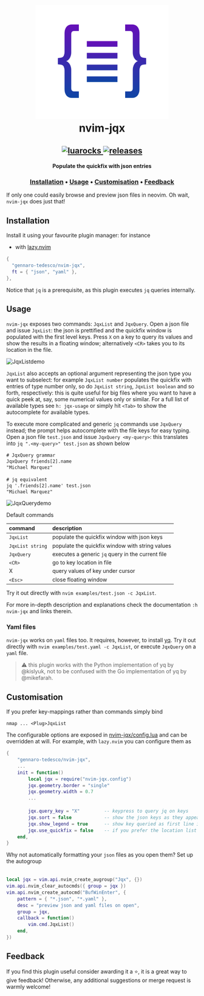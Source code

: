 <h1 align="center">
  <br>
  <img width="350" height="300" src="examples/logo.png">
  <br>
  nvim-jqx
  <br>
</h1>

<h2 align="center">
  <a href="https://luarocks.org/modules/gennaro-tedesco/nvim-jqx">
    <img alt="luarocks" src="https://img.shields.io/luarocks/v/gennaro-tedesco/nvim-jqx?logo=lua&color=2aa198&style=for-the-badge"/>
  </a>
  <a href="https://github.com/gennaro-tedesco/nvim-jqx/releases">
    <img alt="releases" src="https://img.shields.io/github/release/gennaro-tedesco/nvim-jqx?logo=neovim&color=2aa198&style=for-the-badge"/>
  </a>
</h2>

<h4 align="center">Populate the quickfix with json entries</h4>

<h3 align="center">
  <a href="#Installation">Installation</a> •
  <a href="#Usage">Usage</a> •
  <a href="#Customisation">Customisation</a> •
  <a href="#Feedback">Feedback</a>
</h3>

If only one could easily browse and preview json files in neovim. Oh wait, `nvim-jqx` does just that!

## Installation

Install it using your favourite plugin manager: for instance

- with [lazy.nvim](https://github.com/folke/lazy.nvim)

```lua
{
  "gennaro-tedesco/nvim-jqx",
  ft = { "json", "yaml" },
},
```

Notice that `jq` is a prerequisite, as this plugin executes `jq` queries internally.

## Usage

`nvim-jqx` exposes two commands: `JqxList` and `JqxQuery`.
Open a json file and issue `JqxList`: the json is prettified and the quickfix window is populated with the first level keys. Press `X` on a key to query its values and show the results in a floating window; alternatively `<CR>` takes you to its location in the file.

![JqxListdemo](https://user-images.githubusercontent.com/15387611/113495463-4bd24500-94f2-11eb-88b5-64c1ee965886.gif)

`JqxList` also accepts an optional argument representing the json type you want to subselect: for example `JqxList number` populates the quickfix with entries of type number only, so do `JqxList string`, `JqxList boolean` and so forth, respectively: this is quite useful for big files where you want to have a quick peek at, say, some numerical values only or similar. For a full list of available types see `h: jqx-usage` or simply hit `<Tab>` to show the autocomplete for available types.

To execute more complicated and generic `jq` commands use `JqxQuery` instead; the prompt helps autocomplete with the file keys for easy typing. Open a json file `test.json` and issue `JqxQuery <my-query>`: this translates into `jq ".<my-query>" test.json` as shown below

```
# JqxQuery grammar
JqxQuery friends[2].name
"Michael Marquez"

# jq equivalent
jq '.friends[2].name' test.json
"Michael Marquez"
```

![JqxQuerydemo](https://user-images.githubusercontent.com/15387611/113495732-ab7d2000-94f3-11eb-8781-0497771b60a1.gif)

Default commands

| command          | description                                       |
| :--------------- | :------------------------------------------------ |
| `JqxList`        | populate the quickfix window with json keys       |
| `JqxList string` | populate the quickfix window with string values   |
| `JqxQuery`       | executes a generic `jq` query in the current file |
| `<CR>`           | go to key location in file                        |
| X                | query values of key under cursor                  |
| `<Esc>`          | close floating window                             |

Try it out directly with `nvim examples/test.json -c JqxList`.

For more in-depth description and explanations check the documentation `:h nvim-jqx` and links therein.

### Yaml files

`nvim-jqx` works on `yaml` files too. It requires, however, to install [yq](https://github.com/kislyuk/yq). Try it out directly with `nvim examples/test.yaml -c JqxList`, or execute `JqxQuery` on a `yaml` file.

> ⚠️ this plugin works with the Python implementation of yq by @kislyuk, not to be confused
> with the Go implementation of yq by @mikefarah.

## Customisation

If you prefer key-mappings rather than commands simply bind

```
nmap ... <Plug>JqxList
```

The configurable options are exposed in [nvim-jqx/config.lua](https://github.com/gennaro-tedesco/nvim-jqx/blob/master/lua/nvim-jqx/config.lua) and can be overridden at will. For example, with `lazy.nvim` you can configure them as

```lua
{
    "gennaro-tedesco/nvim-jqx",
    ...
    init = function()
        local jqx = require("nvim-jqx.config")
        jqx.geometry.border = "single"
        jqx.geometry.width = 0.7
        ...

        jqx.query_key = "X"         -- keypress to query jq on keys
        jqx.sort = false            -- show the json keys as they appear instead of sorting them alphabetically
        jqx.show_legend = true      -- show key queried as first line in the jqx floating window
        jqx.use_quickfix = false    -- if you prefer the location list
    end,
}
```

Why not automatically formatting your `json` files as you open them? Set up the autogroup

```lua

local jqx = vim.api.nvim_create_augroup("Jqx", {})
vim.api.nvim_clear_autocmds({ group = jqx })
vim.api.nvim_create_autocmd("BufWinEnter", {
	pattern = { "*.json", "*.yaml" },
	desc = "preview json and yaml files on open",
	group = jqx,
	callback = function()
		vim.cmd.JqxList()
	end,
})
```

## Feedback

If you find this plugin useful consider awarding it a ⭐, it is a great way to give feedback! Otherwise, any additional suggestions or merge request is warmly welcome!

